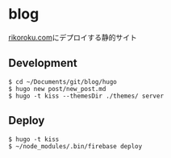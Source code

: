 # blog
[rikoroku.com](https://rikoroku.com)にデプロイする静的サイト

## Development
```
$ cd ~/Documents/git/blog/hugo
$ hugo new post/new_post.md
$ hugo -t kiss --themesDir ./themes/ server
```

## Deploy
```
$ hugo -t kiss
$ ~/node_modules/.bin/firebase deploy
```
